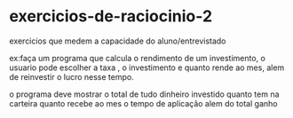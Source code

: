 # exercicios-de-raciocinio-2
 exercicios que medem a capacidade do aluno/entrevistado

ex:faça um programa que calcula o rendimento de um investimento, o usuario pode escolher a taxa , o investimento e quanto rende ao mes, alem de reinvestir o lucro nesse tempo.

o programa deve mostrar o total de tudo
dinheiro investido
quanto tem na carteira
quanto recebe ao mes
o tempo de aplicação
alem do total ganho 